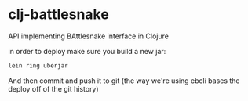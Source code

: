 # clj-battlesnake
API implementing BAttlesnake interface in Clojure

in order to deploy make sure you build a new jar:

``` Bash
lein ring uberjar
```

And then commit and push it to git (the way we're using ebcli bases
the deploy off of the git history)
